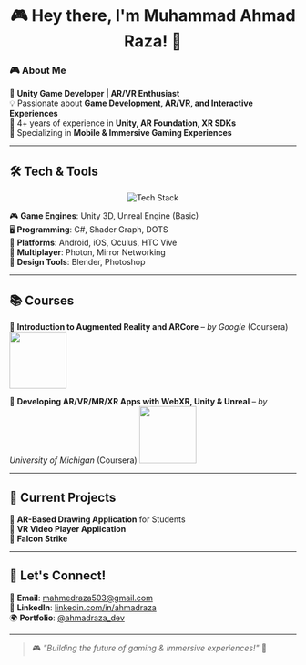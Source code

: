 <h1 align="center">  
  🎮 Hey there, I'm Muhammad Ahmad Raza! 🚀  
</h1>   

### 🎮 About Me  
👾 **Unity Game Developer | AR/VR Enthusiast**  
💡 Passionate about **Game Development, AR/VR, and Interactive Experiences**  
🎯 4+ years of experience in **Unity, AR Foundation, XR SDKs**  
📱 Specializing in **Mobile & Immersive Gaming Experiences**  

---

## 🛠️ Tech & Tools  
<p align="center">  
  <img src="https://skillicons.dev/icons?i=unity,unreal,cs,github,git,photoshop" alt="Tech Stack" />  
</p>  

🎮 **Game Engines**: Unity 3D, Unreal Engine (Basic)  
🖥️ **Programming**: C#, Shader Graph, DOTS  
📱 **Platforms**: Android, iOS, Oculus, HTC Vive  
🚀 **Multiplayer**: Photon, Mirror Networking  
🎨 **Design Tools**: Blender, Photoshop  

---

## 📚 Courses  
📌 **Introduction to Augmented Reality and ARCore** – *by Google*  (Coursera)
<img src="https://upload.wikimedia.org/wikipedia/commons/2/2f/Google_2015_logo.svg" width="100">  

📌 **Developing AR/VR/MR/XR Apps with WebXR, Unity & Unreal** – *by University of Michigan* (Coursera)
<img src="https://brand.umich.edu/assets/brand/style-guide/logo-guidelines/U-M_Logo-Hex.png" width="100">


---

## 🚀 Current Projects  
🎨 **AR-Based Drawing Application** for Students  
🎥 **VR Video Player Application**  
🦅 **Falcon Strike**  

---

## 🎯 Let's Connect!  
📧 **Email**: mahmedraza503@gmail.com  
🔗 **LinkedIn**: [linkedin.com/in/ahmadraza](https://www.linkedin.com/in/muhammad-ahmad-00637b199)  
🌍 **Portfolio**: [@ahmadraza_dev](https://portfolio-ahmadraza.netlify.app/)  

---

> 🎮 *"Building the future of gaming & immersive experiences!"* 🚀  
